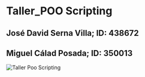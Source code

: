 # Taller_POO Scripting

## José David Serna Villa; ID: 438672
## Miguel Cálad Posada; ID: 350013

![Taller Poo Scripting](https://github.com/mcaladp09/Taller_POO/assets/93743708/ca0317c2-e9ad-4d9c-9e3f-97e67ad25084)
